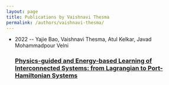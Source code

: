 ```yaml
---
layout: page
title: Publications by Vaishnavi Thesma
permalink: /authors/vaishnavi-thesma/
---
```


<ul class="post-list">
<li><span class='post-meta'>2022 -- Yajie Bao, Vaishnavi Thesma, Atul Kelkar, Javad Mohammadpour Velni</span><h3><a class='post-link' href='../../physics-guided-and-energy-based-learning-of-interconnected-systems-from-lagrangian-to-port-hamiltonian-systems'>Physics-guided and Energy-based Learning of Interconnected Systems: from Lagrangian to Port-Hamiltonian Systems</a></h3></li>

</ul>
